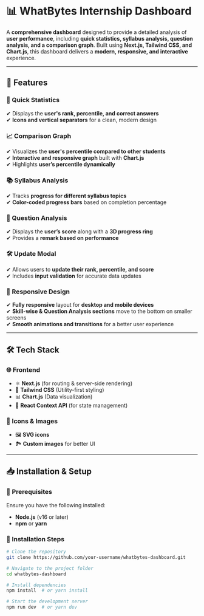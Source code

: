 # 📊 WhatBytes Internship Dashboard

A **comprehensive dashboard** designed to provide a detailed analysis of **user performance**, including **quick statistics, syllabus analysis, question analysis, and a comparison graph**. Built using **Next.js, Tailwind CSS, and Chart.js**, this dashboard delivers a **modern, responsive, and interactive** experience.

---

## 🚀 Features

### 📌 Quick Statistics  
✔ Displays the **user's rank, percentile, and correct answers**  
✔ **Icons and vertical separators** for a clean, modern design  

### 📈 Comparison Graph  
✔ Visualizes the **user's percentile compared to other students**  
✔ **Interactive and responsive graph** built with **Chart.js**  
✔ Highlights **user’s percentile dynamically**  

### 📚 Syllabus Analysis  
✔ Tracks **progress for different syllabus topics**  
✔ **Color-coded progress bars** based on completion percentage  

### 📝 Question Analysis  
✔ Displays the **user’s score** along with a **3D progress ring**  
✔ Provides a **remark based on performance**  

### 🛠️ Update Modal  
✔ Allows users to **update their rank, percentile, and score**  
✔ Includes **input validation** for accurate data updates  

### 📱 Responsive Design  
✔ **Fully responsive** layout for **desktop and mobile devices**  
✔ **Skill-wise & Question Analysis sections** move to the bottom on smaller screens  
✔ **Smooth animations and transitions** for a better user experience  

---

## 🛠️ Tech Stack  

### 🌐 Frontend  
- ⚛️ **Next.js** (for routing & server-side rendering)  
- 🎨 **Tailwind CSS** (Utility-first styling)  
- 📊 **Chart.js** (Data visualization)  
- 📂 **React Context API** (for state management)  

### 🎨 Icons & Images  
- 🖼️ **SVG icons**  
- 🏞️ **Custom images** for better UI  

---

## 📥 Installation & Setup  

### 🔧 Prerequisites  
Ensure you have the following installed:  
- **Node.js** (v16 or later)  
- **npm** or **yarn**  

### 🚀 Installation Steps  
```bash
# Clone the repository
git clone https://github.com/your-username/whatbytes-dashboard.git

# Navigate to the project folder
cd whatbytes-dashboard

# Install dependencies
npm install  # or yarn install

# Start the development server
npm run dev  # or yarn dev
